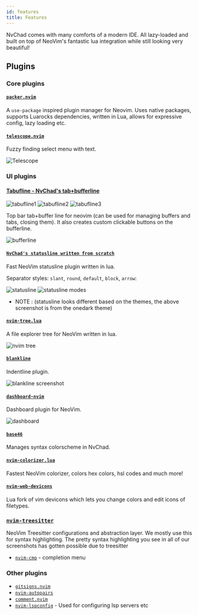 ```yaml
---
id: features
title: Features
---
```


NvChad comes with many comforts of a modern IDE. All lazy-loaded and built on top of NeoVim's fantastic lua integration while still looking very beautiful!

## Plugins

### Core plugins

#### [`packer.nvim`](https://github.com/wbthomason/packer.nvim)

A `use-package` inspired plugin manager for Neovim. Uses native packages, supports Luarocks dependencies, written in Lua, allows for expressive config, lazy loading etc.

#### [`telescope.nvim`](https://github.com/nvim-telescope/telescope.nvim)

Fuzzy finding select menu with text.

![Telescope](https://raw.githubusercontent.com/siduck/dotfiles/all/rice%20flex/tel.png)

### UI plugins

#### [Tabufline - NvChad's tab+bufferline](https://github.com/NvChad/ui)

![tabufline1](/img/features/tabufline1.png)
![tabufline2](/img/features/tabufline1.png)
![tabufline3](/img/features/tabufline1.png)

Top bar tab+buffer line for neovim (can be used for managing buffers and tabs, closing them). It also creates custom clickable buttons on the bufferline.

![bufferline](https://raw.githubusercontent.com/siduck/dotfiles/all/rice%20flex/bufferline.png)

#### [`NvChad's statusline written from scratch`](https://github.com/NvChad/ui)

Fast NeoVim statusline plugin written in lua.

Separator styles: `slant`, `round`, `default`, `block`, `arrow`:

![statusline ](/img/features/statusline.png)
![statusline modes](/img/features/statusline_modes.png)

- NOTE : (statusline looks different based on the themes, the above screenshot is from the onedark theme)

#### [`nvim-tree.lua`](https://github.com/kyazdani42/nvim-tree.lua)

A file explorer tree for NeoVim written in lua.

![nvim tree](https://raw.githubusercontent.com/siduck/dotfiles/all/rice%20flex/nvimtree.png)

#### [`blankline`](https://github.com/lukas-reineke/indent-blankline.nvim)

Indentline plugin.

![blankline screenshot](https://raw.githubusercontent.com/siduck/dotfiles/all/rice%20flex/blanklineNvim.png)

#### [`dashboard-nvim`](https://github.com/goolord/alpha-nvim)

Dashboard plugin for NeoVim.

![dashboard](/img/screenshots/dashboard.png)

#### [`base46`](https://github.com/NvChad/base46)

Manages syntax colorscheme in NvChad.

#### [`nvim-colorizer.lua`](https://github.com/norcalli/nvim-colorizer.lua)

Fastest NeoVim colorizer, colors hex colors, hsl codes and much more!

#### [`nvim-web-devicons`](https://github.com/kyazdani42/nvim-web-devicons)

Lua fork of vim devicons which lets you change colors and edit icons of filetypes.

### [`nvim-treesitter`](https://github.com/nvim-treesitter/nvim-treesitter)

NeoVim Treesitter configurations and abstraction layer. We mostly use this for syntax highlighting. The pretty syntax highlighting you see in all of our screenshots has gotten possible due to treesitter

- [`nvim-cmp`](https://github.com/hrsh7th/nvim-cmp) - completion menu

### Other plugins

- [`gitsigns.nvim`](https://github.com/lewis6991/gitsigns.nvim)
- [`nvim-autopairs`](https://github.com/windwp/nvim-autopairs)
- [`comment.nvim`](https://github.com/numToStr/Comment.nvim)
- [`nvim-lspconfig`](https://github.com/neovim/nvim-lspconfig) - Used for configuring lsp servers etc
